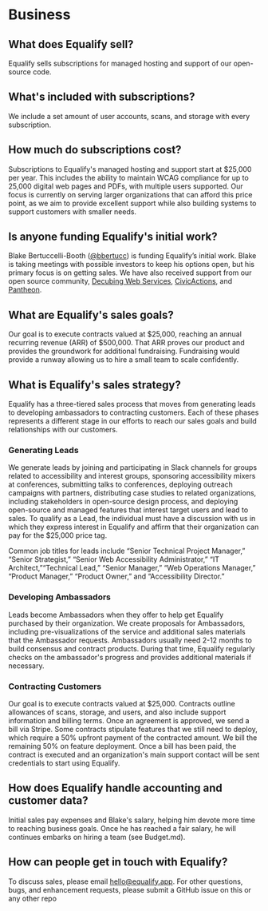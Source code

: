 # Business

## What does Equalify sell?

Equalify sells subscriptions for managed hosting and support of our open-source code.

## What's included with subscriptions?

We include a set amount of user accounts, scans, and storage with every subscription. 

## How much do subscriptions cost?

Subscriptions to Equalify's managed hosting and support start at $25,000 per year. This includes the ability to maintain WCAG compliance for up to 25,000 digital web pages and PDFs, with multiple users supported. Our focus is currently on serving larger organizations that can afford this price point, as we aim to provide excellent support while also building systems to support customers with smaller needs.

## Is anyone funding Equalify's initial work?
Blake Bertuccelli-Booth ([@bbertucc](https://github.com/bbertucc)) is funding Equalify’s initial work. Blake is taking meetings with possible investors to keep his options open, but his primary focus is on getting sales. We have also received support from our open source community, [Decubing Web Services](https://decubing.com/), [CivicActions](http://civicactions.com/), and [Pantheon](https://pantheon.io/).

## What are Equalify's sales goals?

Our goal is to execute contracts valued at $25,000, reaching an annual recurring revenue (ARR) of $500,000. That ARR proves our product and provides the groundwork for additional fundraising. Fundraising would provide a runway allowing us to hire a small team to scale confidently.

## What is Equalify's sales strategy?
Equalify has a three-tiered sales process that moves from generating leads to developing ambassadors to contracting customers. Each of these phases represents a different stage in our efforts to reach our sales goals and build relationships with our customers.

### Generating Leads
We generate leads by joining and participating in Slack channels for groups related to accessibility and interest groups, sponsoring accessibility mixers at conferences, submitting talks to conferences, deploying outreach campaigns with partners, distributing case studies to related organizations, including stakeholders in open-source design process, and deploying open-source and managed features that interest target users and lead to sales. To qualify as a Lead, the individual must have a discussion with us in which they express interest in Equalify and affirm that their organization can pay for the $25,000 price tag.

Common job titles for leads include “Senior Technical Project Manager,” “Senior Strategist,” “Senior Web Accessibility Administrator,” “IT Architect,”“Technical Lead,” “Senior Manager,” “Web Operations Manager,” “Product Manager,” “Product Owner,” and “Accessibility Director.”

### Developing Ambassadors
Leads become Ambassadors when they offer to help get Equalify purchased by their organization. We create proposals for Ambassadors, including pre-visualizations of the service and additional sales materials that the Ambassador requests. Ambassadors usually need 2-12 months to build consensus and contract products. During that time, Equalify regularly checks on the ambassador's progress and provides additional materials if necessary.

### Contracting Customers
Our goal is to execute contracts valued at $25,000. Contracts outline allowances of scans, storage, and users, and also include support information and billing terms. Once an agreement is approved, we send a bill via Stripe. Some contracts stipulate features that we still need to deploy, which require a 50% upfront payment of the contracted amount. We bill the remaining 50% on feature deployment. Once a bill has been paid, the contract is executed and an organization's main support contact will be sent credentials to start using Equalify.

## How does Equalify handle accounting and customer data?

Initial sales pay expenses and Blake's salary, helping him devote more time to reaching business goals. Once he has reached a fair salary, he will continues embarks on hiring a team (see Budget.md).

## How can people get in touch with Equalify?

To discuss sales, please email [hello@equalify.app](hello@equalify.app). For other questions, bugs, and enhancement requests, please submit a GitHub issue on this or any other repo
